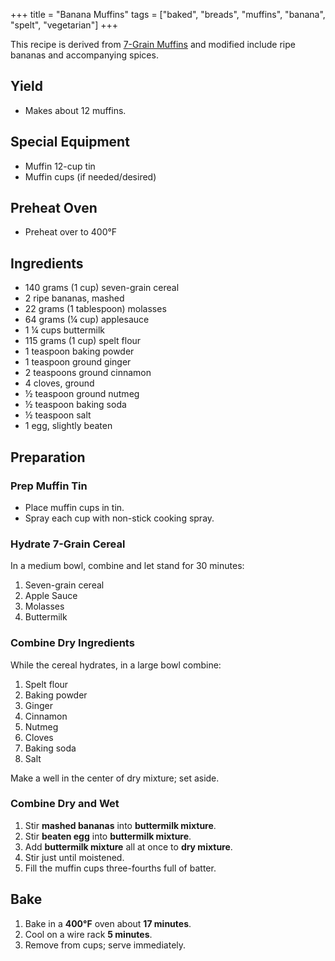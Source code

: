 +++
title = "Banana Muffins"
tags = ["baked", "breads", "muffins", "banana", "spelt", "vegetarian"]
+++

This recipe is derived from [7-Grain Muffins](/recipes/7-grain_muffins/) and modified include ripe bananas
and accompanying spices.

## Yield

-   Makes about 12 muffins.

## Special Equipment

-   Muffin 12-cup tin
-   Muffin cups (if needed/desired)

## Preheat Oven

-   Preheat over to 400°F

## Ingredients

-   140 grams (1 cup) seven-grain cereal
-   2 ripe bananas, mashed
-   22 grams (1 tablespoon) molasses
-   64 grams (¼ cup) applesauce
-   1 ¼ cups buttermilk
-   115 grams (1 cup) spelt flour
-   1 teaspoon baking powder
-   1 teaspoon ground ginger
-   2 teaspoons ground cinnamon
-   4 cloves, ground
-   ½ teaspoon ground nutmeg
-   ½ teaspoon baking soda
-   ½ teaspoon salt
-   1 egg, slightly beaten

## Preparation

### Prep Muffin Tin

-   Place muffin cups in tin.
-   Spray each cup with non-stick cooking spray.

### Hydrate 7-Grain Cereal

In a medium bowl, combine and let stand for 30 minutes:

1.  Seven-grain cereal
2.  Apple Sauce
3.  Molasses
4.  Buttermilk

### Combine Dry Ingredients

While the cereal hydrates, in a large bowl combine:

1.  Spelt flour
2.  Baking powder
3.  Ginger
4.  Cinnamon
5.  Nutmeg
6.  Cloves
7.  Baking soda
8.  Salt

Make a well in the center of dry mixture; set aside.

### Combine Dry and Wet

1.  Stir **mashed bananas** into **buttermilk mixture**.
2.  Stir **beaten egg** into **buttermilk mixture**.
3.  Add **buttermilk mixture** all at once to **dry mixture**.
4.  Stir just until moistened.
5.  Fill the muffin cups three-fourths full of batter.

## Bake

1.  Bake in a **400°F** oven about **17 minutes**.
2.  Cool on a wire rack **5 minutes**.
3.  Remove from cups; serve immediately.
